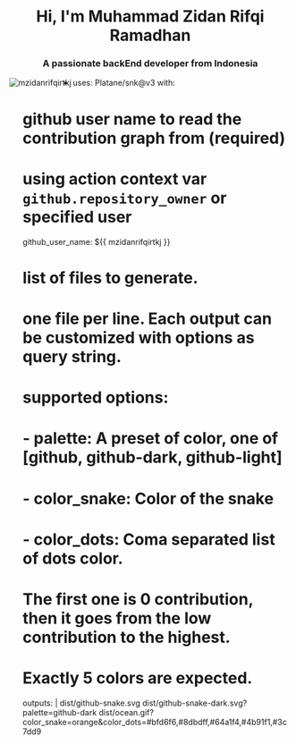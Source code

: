 <h1 align="center">Hi, I'm Muhammad Zidan Rifqi Ramadhan</h1>
<h3 align="center">A passionate backEnd developer from Indonesia</h3>

<p><img align="left" src="https://github-readme-stats.vercel.app/api/top-langs?username=mzidanrifqirtkj&show_icons=true&locale=en&layout=compact" alt="mzidanrifqirtkj" /></p>

- uses: Platane/snk@v3
  with:
    # github user name to read the contribution graph from (**required**)
    # using action context var `github.repository_owner` or specified user
    github_user_name: ${{ mzidanrifqirtkj }}

    # list of files to generate.
    # one file per line. Each output can be customized with options as query string.
    #
    #  supported options:
    #  - palette:     A preset of color, one of [github, github-dark, github-light]
    #  - color_snake: Color of the snake
    #  - color_dots:  Coma separated list of dots color.
    #                 The first one is 0 contribution, then it goes from the low contribution to the highest.
    #                 Exactly 5 colors are expected.
    outputs: |
      dist/github-snake.svg
      dist/github-snake-dark.svg?palette=github-dark
      dist/ocean.gif?color_snake=orange&color_dots=#bfd6f6,#8dbdff,#64a1f4,#4b91f1,#3c7dd9


